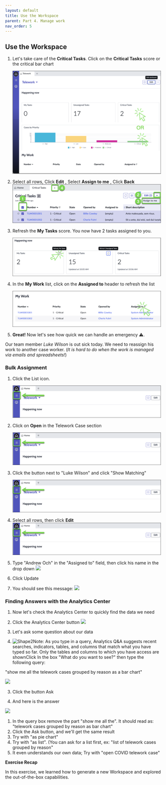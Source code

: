 ```yaml
---
layout: default
title: Use the Workspace
parent: Part 4. Manage work
nav_order: 5
---
```

## Use the Workspace



1. Let's take care of the **Critical Tasks**. Click on the **Critical Tasks** score or the critical bar chart

    ![relative](./workspace/Click_on_Critical_Tasks.png)

2. Select all rows, Click **Edit** , Select **Assign to me** , Click **Back**
    ![relative](./workspace/Assign_to_me.png)

3. Refresh the **My Tasks** score. You now have 2 tasks assigned to you.

    ![relative](./workspace/refresh_my_tasks_score.png)


4. In the **My Work** list, click on the **Assigned to** header to refresh the list

    ![relative](./workspace/Click_Assigned_to_to_refresh_the_list.png)

17. **Great!** Now let's see how quick we can handle an emergency ⚠️.

 Our team member _Luke Wilson_ is out sick today. We need to reassign his work to another case worker. (_It is hard to do when the work is managed via emails and spreadsheets!_)

### Bulk Assignment

1. Click the List icon.

    ![relative](./workspace/Click_the_List_Icon.png)


2. Click on **Open** in the Telework Case section

    ![relative](./workspace/Click_the_List_Icon.png)


3. Click the button next to "Luke Wilson" and click "Show Matching"

     ![relative](./workspace/Click_the_List_Icon.png)

4. Select all rows, then click **Edit**
    ![relative](./workspace/Click_the_List_Icon.png)
    

5. Type "Andrew Och" in the "Assigned to" field, then click his name in the drop down
 ![](RackMultipart20221028-1-d1lmac_html_c2e95b91ee1c336.png)
6. Click Update
7. You should see this message:
 ![](RackMultipart20221028-1-d1lmac_html_ee4ec083a9f40f80.png)

### Finding Answers with the Analytics Center

1. Now let's check the Analytics Center to quickly find the data we need
2. Click the Analytics Center button
 ![](RackMultipart20221028-1-d1lmac_html_5a43ff5c1897c89a.png)

1. Let's ask some question about our data
2. ![Shape2](RackMultipart20221028-1-d1lmac_html_ff39988a991b3b0.gif)Note: As you type in a query, Analytics Q&A suggests recent searches, indicators, tables, and columns that match what you have typed so far. Only the tables and columns to which you have access are shownClick In the box "What do you want to see?" then type the following query:

 "show me all the telework cases grouped by reason as a bar chart"

 ![](RackMultipart20221028-1-d1lmac_html_d9a3306233b83d22.png)


3. Click the button Ask

1. And here is the answer

![](RackMultipart20221028-1-d1lmac_html_1f906e4639fa203f.png)

1. In the query box remove the part "show me all the". It should read as:
 "telework cases grouped by reason as bar chart"
2. Click the Ask button, and we'll get the same result
3. Try with "as pie chart"
4. Try with "as list". (You can ask for a list first, ex: "list of telework cases grouped by reason"
5. It even understands our own data; Try with "open COVID telework case"

**Exercise Recap**

In this exercise, we learned how to generate a new Workspace and explored the out-of-the-box capabilities.